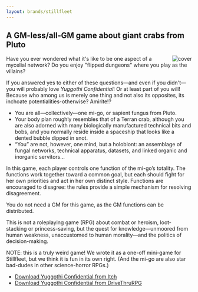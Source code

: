 ```yaml
---
layout: brands/stillfleet
---
```


## A GM-less/all-GM game about giant crabs from Pluto

<img src="{{ '/assets/img/products/yuggothi-confidential/cover.jpg' }}" alt="cover" style="float:right; max-width: 33%;" />

Have you ever wondered what it's like to be one aspect of a mycelial network? Do you enjoy "flipped dungeons" where you play as the villains? 

If you answered yes to either of these questions—and even if you didn't—you will probably love *Yuggothi Confidential*! Or at least part of you will! Because who among us is merely one thing and not also its opposites, its inchoate potentialities-otherwise? Amirite!?

- You are all—collectively—one mi-go, or sapient fungus from Pluto.
- Your body plan roughly resembles that of a Terran crab, although you are also adorned with many biologically manufactured technical bits and bobs, and you normally reside inside a spaceship that looks like a dented bubble dipped in snot.
- “You” are not, however, one mind, but a holobiont: an assemblage of fungal networks, technical apparatus, datasets, and linked organic and inorganic servitors…

In this game, each player controls one function of the mi-go’s totality. The functions work together toward a common goal, but each should fight for her own priorities and act in her own distinct style. Functions are encouraged to disagree: the rules provide a simple mechanism for resolving disagreement.

You do not need a GM for this game, as the GM functions can be distributed.

This is not a roleplaying game (RPG) about combat or heroism, loot-stacking or princess-saving, but the quest for knowledge—unmoored from human weakness, unaccustomed to human morality—and the politics of decision-making.

NOTE: this is a truly weird game! We wrote it as a one-off mini-game for Stillfleet, but we think it is fun in its own right. (And the mi-go are also star bad-dudes in other science-horror RPGs.)


- [Download Yuggothi Confidential from Itch](https://stillfleet.itch.io/yuggothi-confidential)
- [Download Yuggothi Confidential from DriveThruRPG](https://www.drivethrurpg.com/product/346632/Yuggothi-Confidential)